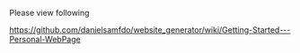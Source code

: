 Please view following

https://github.com/danielsamfdo/website_generator/wiki/Getting-Started---Personal-WebPage